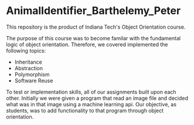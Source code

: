 # AnimalIdentifier_Barthelemy_Peter
This repository is the product of Indiana Tech's Object Orientation course. 

The purpose of this course was to become familar with the fundamental logic of object orientation. Therefore, we covered implemented the following topics:

- Inheritance
- Abstraction
- Polymorphism
- Software Reuse

To test or implementation skills, all of our assignments built upon each other. Initially we were given a program that read an image file and decided what was in that image using a machine learning api. Our objective, as students, was to add functionality to that program through object orientation.
